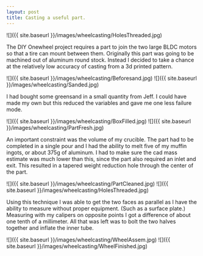 ```yaml
---
layout: post
title: Casting a useful part.
---
```


![]({{ site.baseurl }}/images/wheelcasting/HolesThreaded.jpg)

The DIY Onewheel project requires a part to join the two large BLDC motors so that a tire can mount between them. Originally this part was going to be machined out of aluminum round stock. Instead I decided to take a chance at the relatively low accuracy of casting from a 3d printed pattern.

![]({{ site.baseurl }}/images/wheelcasting/Beforesand.jpg)
![]({{ site.baseurl }}/images/wheelcasting/Sanded.jpg)

I had bought some greensand in a small quantity from Jeff. I could have made my own but this reduced the variables and gave me one less failure mode.

![]({{ site.baseurl }}/images/wheelcasting/BoxFilled.jpg)
![]({{ site.baseurl }}/images/wheelcasting/PartFresh.jpg)

An important constraint was the volume of my crucible. The part had to be completed in a single pour and I had the ability to melt five of my muffin ingots, or about 375g of aluminum. I had to make sure the cad mass estimate was much lower than this, since the part also required an inlet and exit. This resulted in a tapered weight reduction hole through the center of the part.

![]({{ site.baseurl }}/images/wheelcasting/PartCleaned.jpg)
![]({{ site.baseurl }}/images/wheelcasting/HolesThreaded.jpg)

Using this technique I was able to get the two faces as parallel as I have the ability to measure without proper equipment. (Such as a surface plate.) Measuring with my calipers on opposite points I got a difference of about one tenth of a millimeter. All that was left was to bolt the two halves together and inflate the inner tube.

![]({{ site.baseurl }}/images/wheelcasting/WheelAssem.jpg)
![]({{ site.baseurl }}/images/wheelcasting/WheelFinished.jpg)
